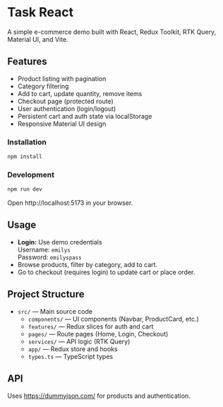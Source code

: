 # Task React 

A simple e-commerce demo built with React, Redux Toolkit, RTK Query, Material UI, and Vite.

## Features
- Product listing with pagination
- Category filtering
- Add to cart, update quantity, remove items
- Checkout page (protected route)
- User authentication (login/logout)
- Persistent cart and auth state via localStorage
- Responsive Material UI design

### Installation
```sh
npm install
```

### Development
```sh
npm run dev
```

Open http://localhost:5173 in your browser.

## Usage
- **Login:** Use demo credentials  
  Username: `emilys`  
  Password: `emilyspass`
- Browse products, filter by category, add to cart.
- Go to checkout (requires login) to update cart or place order.

## Project Structure
- `src/` — Main source code
  - `components/` — UI components (Navbar, ProductCard, etc.)
  - `features/` — Redux slices for auth and cart
  - `pages/` — Route pages (Home, Login, Checkout)
  - `services/` — API logic (RTK Query)
  - `app/` — Redux store and hooks
  - `types.ts` — TypeScript types

## API
Uses https://dummyjson.com/ for products and authentication.

